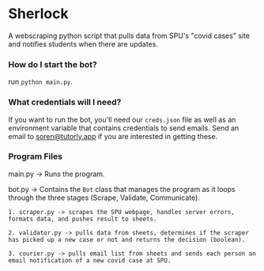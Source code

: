 # Sherlock
A webscraping python script that pulls data from SPU's "covid cases" site and notifies students when there are updates.

### How do I start the bot?
run `python main.py`.

### What credentials will I need?
If you want to run the bot, you'll need our `creds.json` file as well as an environment variable that contains credentials to send emails. Send an email to soren@tutorly.app if you are interested in getting these.

### Program Files
main.py -> Runs the program.

bot.py -> Contains the `Bot` class that manages the program as it loops through the three stages (Scrape, Validate, Communicate).

    1. scraper.py -> scrapes the SPU webpage, handles server errors, formats data, and pushes result to sheets.
    
    2. validator.py -> pulls data from sheets, determines if the scraper has picked up a new case or not and returns the decision (boolean).
    
    3. courier.py -> pulls email list from sheets and sends each person an email notification of a new covid case at SPU.
